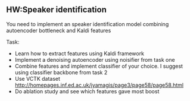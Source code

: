 ## HW:Speaker identification

You need to implement an speaker identification model combining 
autoencoder bottleneck and Kaldi features
 

Task:
* Learn how to extract features using Kaldi framework
* Implement a denoising autoencoder using noisifier from task one
* Combine features and implement classifier of your choice. I suggest using classifier backbone from task 2
* Use VCTK dataset http://homepages.inf.ed.ac.uk/jyamagis/page3/page58/page58.html
* Do ablation study and see which features gave most boost

